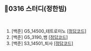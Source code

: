 ## 📘0316 스터디(정한빔)
</br>

1. [백준] G5_14500_테트로미노 [[정답코드]](https://conemi.tistory.com/30)
2. [백준] G5_3190_뱀 [[정답코드]](https://conemi.tistory.com/31)
3. [백준] S3_14501_퇴사 [[정답코드]](https://conemi.tistory.com/29)
